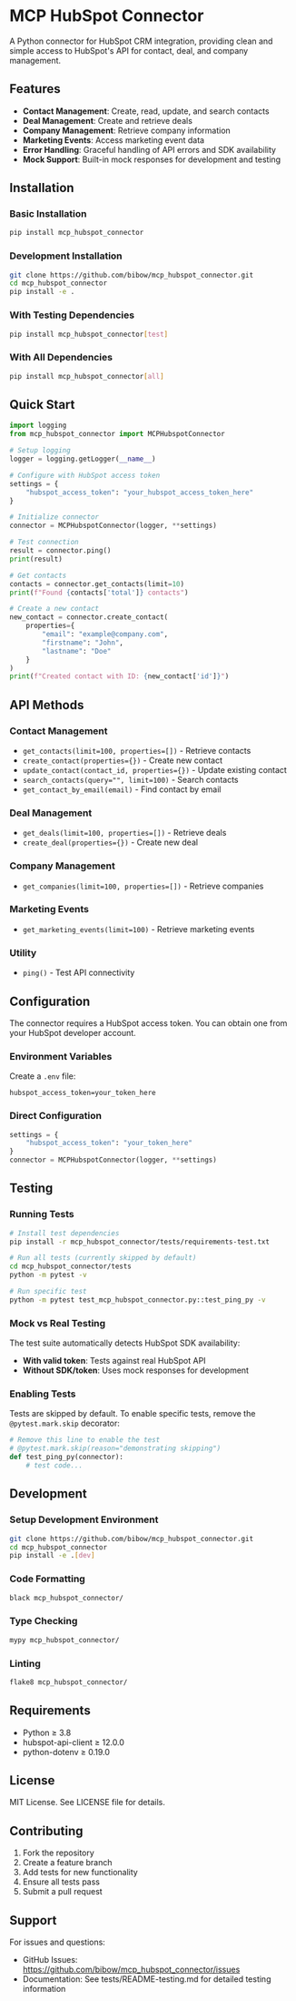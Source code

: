 # MCP HubSpot Connector

A Python connector for HubSpot CRM integration, providing clean and simple access to HubSpot's API for contact, deal, and company management.

## Features

- **Contact Management**: Create, read, update, and search contacts
- **Deal Management**: Create and retrieve deals  
- **Company Management**: Retrieve company information
- **Marketing Events**: Access marketing event data
- **Error Handling**: Graceful handling of API errors and SDK availability
- **Mock Support**: Built-in mock responses for development and testing

## Installation

### Basic Installation
```bash
pip install mcp_hubspot_connector
```

### Development Installation
```bash
git clone https://github.com/bibow/mcp_hubspot_connector.git
cd mcp_hubspot_connector
pip install -e .
```

### With Testing Dependencies
```bash
pip install mcp_hubspot_connector[test]
```

### With All Dependencies
```bash
pip install mcp_hubspot_connector[all]
```

## Quick Start

```python
import logging
from mcp_hubspot_connector import MCPHubspotConnector

# Setup logging
logger = logging.getLogger(__name__)

# Configure with HubSpot access token
settings = {
    "hubspot_access_token": "your_hubspot_access_token_here"
}

# Initialize connector
connector = MCPHubspotConnector(logger, **settings)

# Test connection
result = connector.ping()
print(result)

# Get contacts
contacts = connector.get_contacts(limit=10)
print(f"Found {contacts['total']} contacts")

# Create a new contact
new_contact = connector.create_contact(
    properties={
        "email": "example@company.com",
        "firstname": "John",
        "lastname": "Doe"
    }
)
print(f"Created contact with ID: {new_contact['id']}")
```

## API Methods

### Contact Management
- `get_contacts(limit=100, properties=[])` - Retrieve contacts
- `create_contact(properties={})` - Create new contact
- `update_contact(contact_id, properties={})` - Update existing contact
- `search_contacts(query="", limit=100)` - Search contacts
- `get_contact_by_email(email)` - Find contact by email

### Deal Management  
- `get_deals(limit=100, properties=[])` - Retrieve deals
- `create_deal(properties={})` - Create new deal

### Company Management
- `get_companies(limit=100, properties=[])` - Retrieve companies

### Marketing Events
- `get_marketing_events(limit=100)` - Retrieve marketing events

### Utility
- `ping()` - Test API connectivity

## Configuration

The connector requires a HubSpot access token. You can obtain one from your HubSpot developer account.

### Environment Variables
Create a `.env` file:
```
hubspot_access_token=your_token_here
```

### Direct Configuration
```python
settings = {
    "hubspot_access_token": "your_token_here"
}
connector = MCPHubspotConnector(logger, **settings)
```

## Testing

### Running Tests
```bash
# Install test dependencies
pip install -r mcp_hubspot_connector/tests/requirements-test.txt

# Run all tests (currently skipped by default)
cd mcp_hubspot_connector/tests
python -m pytest -v

# Run specific test
python -m pytest test_mcp_hubspot_connector.py::test_ping_py -v
```

### Mock vs Real Testing
The test suite automatically detects HubSpot SDK availability:
- **With valid token**: Tests against real HubSpot API
- **Without SDK/token**: Uses mock responses for development

### Enabling Tests
Tests are skipped by default. To enable specific tests, remove the `@pytest.mark.skip` decorator:
```python
# Remove this line to enable the test
# @pytest.mark.skip(reason="demonstrating skipping")
def test_ping_py(connector):
    # test code...
```

## Development

### Setup Development Environment
```bash
git clone https://github.com/bibow/mcp_hubspot_connector.git
cd mcp_hubspot_connector
pip install -e .[dev]
```

### Code Formatting
```bash
black mcp_hubspot_connector/
```

### Type Checking
```bash
mypy mcp_hubspot_connector/
```

### Linting
```bash
flake8 mcp_hubspot_connector/
```

## Requirements

- Python ≥ 3.8
- hubspot-api-client ≥ 12.0.0
- python-dotenv ≥ 0.19.0

## License

MIT License. See LICENSE file for details.

## Contributing

1. Fork the repository
2. Create a feature branch
3. Add tests for new functionality
4. Ensure all tests pass
5. Submit a pull request

## Support

For issues and questions:
- GitHub Issues: https://github.com/bibow/mcp_hubspot_connector/issues
- Documentation: See tests/README-testing.md for detailed testing information